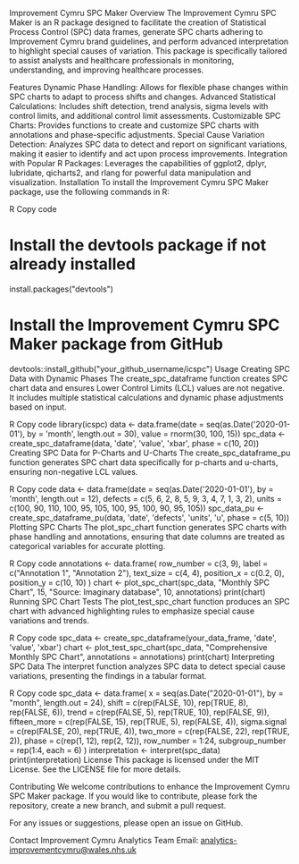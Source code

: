 Improvement Cymru SPC Maker
Overview
The Improvement Cymru SPC Maker is an R package designed to facilitate the creation of Statistical Process Control (SPC) data frames, generate SPC charts adhering to Improvement Cymru brand guidelines, and perform advanced interpretation to highlight special causes of variation. This package is specifically tailored to assist analysts and healthcare professionals in monitoring, understanding, and improving healthcare processes.

Features
Dynamic Phase Handling: Allows for flexible phase changes within SPC charts to adapt to process shifts and changes.
Advanced Statistical Calculations: Includes shift detection, trend analysis, sigma levels with control limits, and additional control limit assessments.
Customizable SPC Charts: Provides functions to create and customize SPC charts with annotations and phase-specific adjustments.
Special Cause Variation Detection: Analyzes SPC data to detect and report on significant variations, making it easier to identify and act upon process improvements.
Integration with Popular R Packages: Leverages the capabilities of ggplot2, dplyr, lubridate, qicharts2, and rlang for powerful data manipulation and visualization.
Installation
To install the Improvement Cymru SPC Maker package, use the following commands in R:

R
Copy code
# Install the devtools package if not already installed
install.packages("devtools")

# Install the Improvement Cymru SPC Maker package from GitHub
devtools::install_github("your_github_username/icspc")
Usage
Creating SPC Data with Dynamic Phases
The create_spc_dataframe function creates SPC chart data and ensures Lower Control Limits (LCL) values are not negative. It includes multiple statistical calculations and dynamic phase adjustments based on input.

R
Copy code
library(icspc)
data <- data.frame(date = seq(as.Date('2020-01-01'), by = 'month', length.out = 30),
                   value = rnorm(30, 100, 15))
spc_data <- create_spc_dataframe(data, 'date', 'value', 'xbar', phase = c(10, 20))
Creating SPC Data for P-Charts and U-Charts
The create_spc_dataframe_pu function generates SPC chart data specifically for p-charts and u-charts, ensuring non-negative LCL values.

R
Copy code
data <- data.frame(date = seq(as.Date('2020-01-01'), by = 'month', length.out = 12),
                   defects = c(5, 6, 2, 8, 5, 9, 3, 4, 7, 1, 3, 2),
                   units = c(100, 90, 110, 100, 95, 105, 100, 95, 100, 90, 95, 105))
spc_data_pu <- create_spc_dataframe_pu(data, 'date', 'defects', 'units', 'u', phase = c(5, 10))
Plotting SPC Charts
The plot_spc_chart function generates SPC charts with phase handling and annotations, ensuring that date columns are treated as categorical variables for accurate plotting.

R
Copy code
annotations <- data.frame(
  row_number = c(3, 9),
  label = c("Annotation 1", "Annotation 2"),
  text_size = c(4, 4),
  position_x = c(0.2, 0),
  position_y = c(10, 10)
)
chart <- plot_spc_chart(spc_data, "Monthly SPC Chart", 15, "Source: Imaginary database", 10, annotations)
print(chart)
Running SPC Chart Tests
The plot_test_spc_chart function produces an SPC chart with advanced highlighting rules to emphasize special cause variations and trends.

R
Copy code
spc_data <- create_spc_dataframe(your_data_frame, 'date', 'value', 'xbar')
chart <- plot_test_spc_chart(spc_data, "Comprehensive Monthly SPC Chart", annotations = annotations)
print(chart)
Interpreting SPC Data
The interpret function analyzes SPC data to detect special cause variations, presenting the findings in a tabular format.

R
Copy code
spc_data <- data.frame(
  x = seq(as.Date("2020-01-01"), by = "month", length.out = 24),
  shift = c(rep(FALSE, 10), rep(TRUE, 8), rep(FALSE, 6)),
  trend = c(rep(FALSE, 5), rep(TRUE, 10), rep(FALSE, 9)),
  fifteen_more = c(rep(FALSE, 15), rep(TRUE, 5), rep(FALSE, 4)),
  sigma.signal = c(rep(FALSE, 20), rep(TRUE, 4)),
  two_more = c(rep(FALSE, 22), rep(TRUE, 2)),
  phase = c(rep(1, 12), rep(2, 12)),
  row_number = 1:24,
  subgroup_number = rep(1:4, each = 6)
)
interpretation <- interpret(spc_data)
print(interpretation)
License
This package is licensed under the MIT License. See the LICENSE file for more details.

Contributing
We welcome contributions to enhance the Improvement Cymru SPC Maker package. If you would like to contribute, please fork the repository, create a new branch, and submit a pull request.

For any issues or suggestions, please open an issue on GitHub.

Contact
Improvement Cymru Analytics Team
Email: analytics-improvementcymru@wales.nhs.uk
